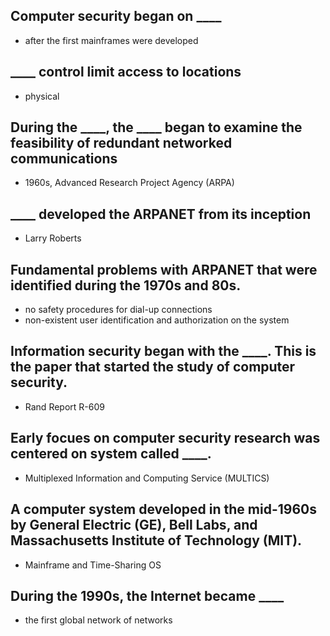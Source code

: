 <!-- Chapter 1: Introduction to Network Security -->

<!-- Lesson 1: Introduction -->

## Computer security began on ____

- after the first mainframes were developed

## ____ control limit access to locations

- physical

## During the ____, the ____ began to examine the feasibility of redundant networked communications

- 1960s, Advanced Research Project Agency (ARPA)

## ____ developed the ARPANET from its inception

- Larry Roberts

## Fundamental problems with ARPANET that were identified during the 1970s and 80s.

- no safety procedures for dial-up connections
- non-existent user identification and authorization on the system

## Information security began with the ____. This is the paper that started the study of computer security.

- Rand Report R-609

## Early focues on computer security research was centered on system called ____.

- Multiplexed Information and Computing Service (MULTICS)

## A computer system developed in the mid-1960s by General Electric (GE), Bell Labs, and Massachusetts Institute of Technology (MIT).

- Mainframe and Time-Sharing OS

## During the 1990s, the Internet became ____

- the first global network of networks

## 